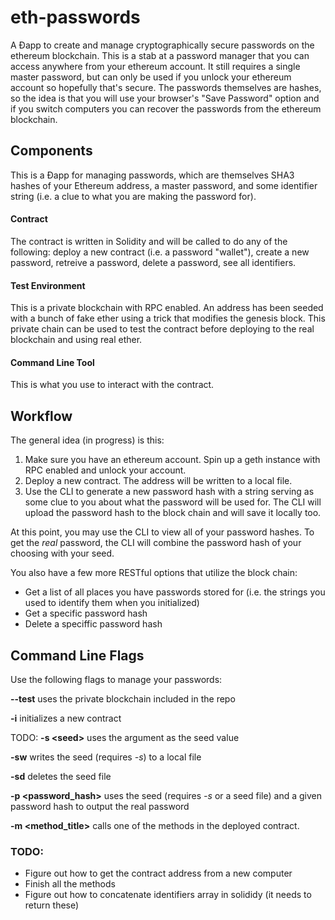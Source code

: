 # eth-passwords
A &#208;app to create and manage cryptographically secure passwords on the ethereum blockchain. This is a stab at a password manager that you can access anywhere from your ethereum account. It still requires a single master password, but can only be used if you unlock your ethereum account so hopefully that's secure. The passwords themselves are hashes, so the idea is that you will use your browser's "Save Password" option and if you switch computers you can recover the passwords from the ethereum blockchain.

## Components
This is a &#208;app for managing passwords, which are themselves SHA3 hashes of your Ethereum address, a master password, and some identifier string (i.e. a clue to what you are making the password for).
#### Contract
The contract is written in Solidity and will be called to do any of the following: deploy a new contract (i.e. a password "wallet"), create a new password, retreive a password, delete a password, see all identifiers.
#### Test Environment
This is a private blockchain with RPC enabled. An address has been seeded with a bunch of fake ether using a trick that modifies the genesis block. This private chain can be used to test the contract before deploying to the real blockchain and using real ether.
#### Command Line Tool
This is what you use to interact with the contract.


## Workflow
The general idea (in progress) is this:

1. Make sure you have an ethereum account. Spin up a geth instance with RPC enabled and unlock your account.
2. Deploy a new contract. The address will be written to a local file.
3. Use the CLI to generate a new password hash with a string serving as some clue to you about what the password will be used for. The CLI will upload the password hash to the block chain and will save it locally too.

At this point, you may use the CLI to view all of your password hashes. To get the *real* password, the CLI will combine the password hash of your choosing with your seed.

You also have a few more RESTful options that utilize the block chain:
* Get a list of all places you have passwords stored for (i.e. the strings you used to identify them when you initialized)
* Get a specific password hash
* Delete a speciffic password hash

## Command Line Flags
Use the following flags to manage your passwords:

**--test** uses the private blockchain included in the repo

**-i** initializes a new contract

TODO:
**-s \<seed\>** uses the argument as the seed value

**-sw** writes the seed (requires *-s*) to a local file

**-sd** deletes the seed file

**-p \<password_hash\>** uses the seed (requires *-s* or a seed file) and a given password hash to output the real password

**-m \<method_title\>** calls one of the methods in the deployed contract. 

### TODO:
- Figure out how to get the contract address from a new computer
- Finish all the methods
- Figure out how to concatenate identifiers array in solididy (it needs to return these)
